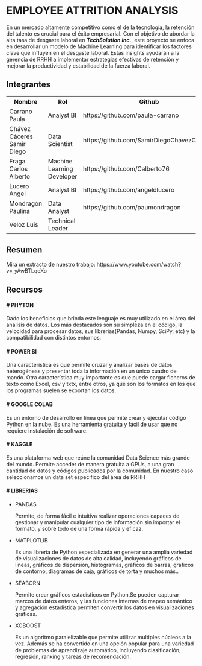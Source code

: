 
# EMPLOYEE ATTRITION ANALYSIS

En un mercado altamente competitivo como el de la tecnología, la retención del talento es crucial para el éxito empresarial. Con el objetivo de abordar la alta tasa de desgaste laboral en **_TechSolution Inc._**, este proyecto se enfoca en desarrollar un modelo de Machine Learning para identificar los factores clave que influyen en el desgaste laboral. Estas insights ayudarán a la gerencia de RRHH a implementar estrategias efectivas de retención y mejorar la productividad y estabilidad de la fuerza laboral.

<h2> Integrantes</h2>
<table align="center">
<tr>
<th>Nombre</th>
<th>Rol</th>
<th>Github</th>
</tr>
  <tr>
    <td>Carrano Paula</td>
    <td>Analyst BI</td>
    <td>https://github.com/paula-carrano</td>
  </tr>
  <tr>
    <td>Chávez Cáceres Samir Diego </td>
    <td>Data Scientist</td>
    <td>https://github.com/SamirDiegoChavezCaceres</td>
  </tr>
  <tr>
    <td>Fraga Carlos Alberto</td>
    <td>Machine Learning Developer</td>
    <td>https://github.com/Calberto76</td>
  </tr>
  <tr>
    <td>Lucero Angel</td>
    <td>Analyst BI</td>
    <td>https://github.com/angeldlucero</td>
  </tr>
  <tr>
    <td>Mondragón Paulina</td>
    <td>Data Analyst</td>
    <td>https://github.com/paumondragon</td>
  </tr
    <tr>
    <td>Veloz Luis</td>
    <td>Technical Leader</td>
    <td></td>
  </tr>
</table>

<h2>Resumen </h2>
Mirá un extracto de nuestro trabajo:  https://www.youtube.com/watch?v=_yAwBTLqcXo

  
<h2> Recursos</h2>
  <h4> # PHYTON</h4>
  <p>Dado los beneficios que brinda este lenguaje es muy utilizado en el área del análisis de datos. Los más destacados son su simpleza en el código, la velocidad para procesar datos,
sus librerias(Pandas, Numpy, SciPy, etc) y la compatibilidad con distintos entornos. </p>


  <h4> # POWER BI</h4>
  <p>Una característica es que permite cruzar y analizar bases de datos heterogéneas y presentar toda la información en un único cuadro de mando. Otra característica muy importante es que puede cargar ficheros de texto como Excel, csv y txtx, entre otros, ya que son los formatos en los que los programas suelen se exportan los datos.</p>
  
  <h4> # GOOGLE COLAB </h4>
  <p> Es un entorno de desarrollo en línea que permite crear y ejecutar código Python en la nube. Es una herramienta gratuita y fácil de usar que no requiere instalación de software.</p>

  <h4> # KAGGLE</h4>
  <p>Es una plataforma web que reúne la comunidad Data Science más grande del mundo. Permite acceder de manera gratuita a GPUs, a una gran cantidad de datos y códigos publicados por la comunidad. En nuestro caso seleccionamos un data set especifico del área de RRHH</p>

  <h4> # LIBRERIAS </h4>
        <ul>
          <li>PANDAS
            <p>Permite, de forma fácil e intuitiva realizar operaciones capaces de gestionar y manipular cualquier tipo de información sin importar el formato, y sobre todo de una forma                 rápida y eficaz. 
            </p>
          </li>
          <li>MATPLOTLIB
            <p>Es una librería de Python especializada en generar una amplia variedad de visualizaciones de datos de alta calidad, incluyendo gráficos de líneas, gráficos de dispersión, histogramas, gráficos de barras, gráficos de contorno, diagramas de caja, gráficos de torta y muchos más..
            </p>
          </li>
          <li>SEABORN
            <p>Permite crear gráficos estadísticos en Python.Se pueden capturar marcos de datos enteros, y las funciones internas de mapeo semántico y agregación estadística permiten convertir los datos en visualizaciones gráficas. </p>
          </li>
          <li>XGBOOST
            <p>Es un algoritmo paralelizable que permite utilizar multiples núcleos a la vez. Además se ha convertido en una opción popular para una variedad de problemas de aprendizaje automático, incluyendo clasificación, regresión, ranking y tareas de recomendación. </p>
          </li>
        </ul>

